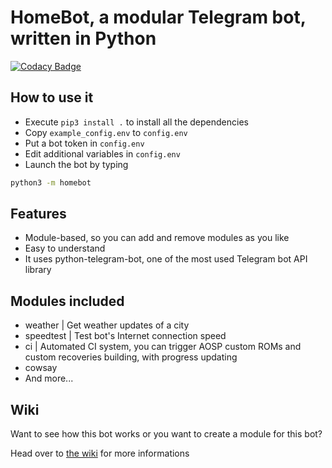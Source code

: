 # HomeBot, a modular Telegram bot, written in Python

[![Codacy Badge](https://api.codacy.com/project/badge/Grade/2cadab25a04c42779f3203b4a61bd6ef)](https://app.codacy.com/gh/SebaUbuntu/HomeBot?utm_source=github.com&utm_medium=referral&utm_content=SebaUbuntu/HomeBot&utm_campaign=Badge_Grade)

## How to use it

-   Execute `pip3 install .` to install all the dependencies
-   Copy `example_config.env` to `config.env`
-   Put a bot token in `config.env`
-   Edit additional variables in `config.env`
-   Launch the bot by typing

```bash
python3 -m homebot
```

## Features

-   Module-based, so you can add and remove modules as you like
-   Easy to understand
-   It uses python-telegram-bot, one of the most used Telegram bot API library

## Modules included

-   weather | Get weather updates of a city
-   speedtest | Test bot's Internet connection speed
-   ci | Automated CI system, you can trigger AOSP custom ROMs and custom recoveries building, with progress updating
-   cowsay
-   And more...

## Wiki

Want to see how this bot works or you want to create a module for this bot?

Head over to [the wiki](https://github.com/SebaUbuntu/HomeBot/wiki) for more informations
